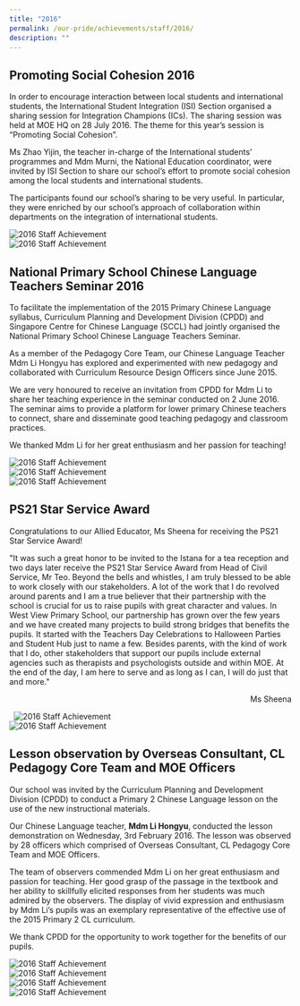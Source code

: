 ```yaml
---
title: "2016"
permalink: /our-pride/achievements/staff/2016/
description: ""
---
```

Promoting Social Cohesion 2016
------------------------------

In order to encourage interaction between local students and international students, the International Student Integration (ISI) Section organised a sharing session for Integration Champions (ICs). The sharing session was held at MOE HQ on 28 July 2016. The theme for this year’s session is “Promoting Social Cohesion”.

  

Ms Zhao Yijin, the teacher in-charge of the International students’ programmes and Mdm Murni, the National Education coordinator, were invited by ISI Section to share our school’s effort to promote social cohesion among the local students and international students.

  

The participants found our school’s sharing to be very useful. In particular, they were enriched by our school’s approach of collaboration within departments on the integration of international students.

<style>  
img {  
  display: block;  
  margin-left: auto;  
  margin-right: auto;  
}  
</style>  
<body><img src="![](/images/I%20Sharing(1).jpeg)" alt="2016 Staff Achievement" style=“width:80%;“>  
  
</body>  
<br>

<style>  
img {  
  display: block;  
  margin-left: auto;  
  margin-right: auto;  
}  
</style>  
<body><img src="![](/images/I%20Sharing(2).jpeg)" alt="2016 Staff Achievement" style=“width:80%;“>  
  
</body>  
<br>

National Primary School Chinese Language Teachers Seminar 2016
--------------------------------------------------------------

To facilitate the implementation of the 2015 Primary Chinese Language syllabus, Curriculum Planning and Development Division (CPDD) and Singapore Centre for Chinese Language (SCCL) had jointly organised the National Primary School Chinese Language Teachers Seminar.

  

As a member of the Pedagogy Core Team, our Chinese Language Teacher Mdm Li Hongyu has explored and experimented with new pedagogy and collaborated with Curriculum Resource Design Officers since June 2015.

  

We are very honoured to receive an invitation from CPDD for Mdm Li to share her teaching experience in the seminar conducted on 2 June 2016. The seminar aims to provide a platform for lower primary Chinese teachers to connect, share and disseminate good teaching pedagogy and classroom practices.

  

We thanked Mdm Li for her great enthusiasm and her passion for teaching!

<style>  
img {  
  display: block;  
  margin-left: auto;  
  margin-right: auto;  
}  
</style>  
<body><img src="![](/images/CL-Hongyu(1).jpeg)" alt="2016 Staff Achievement" style=“width:80%;“>  
  
</body>  
<br>

<style>  
img {  
  display: block;  
  margin-left: auto;  
  margin-right: auto;  
}  
</style>  
<body><img src="![](/images/CL-hong%20yu.jpeg)" alt="2016 Staff Achievement" style=“width:80%;“>  
  
</body>  
<br>

<style>  
img {  
  display: block;  
  margin-left: auto;  
  margin-right: auto;  
}  
</style>  
<body><img src="![](/images/CL-Hongyu(4).jpeg)" alt="2016 Staff Achievement" style=“width:80%;“>  
  
</body>  
<br>

PS21 Star Service Award
-----------------------

Congratulations to our Allied Educator, Ms Sheena for receiving the PS21 Star Service Award!

  

"It was such a great honor to be invited to the Istana for a tea reception and two days later receive the PS21 Star Service Award from Head of Civil Service, Mr Teo. Beyond the bells and whistles, I am truly blessed to be able to work closely with our stakeholders. A lot of the work that I do revolved around parents and I am a true believer that their partnership with the school is crucial for us to raise pupils with great character and values. In West View Primary School, our partnership has grown over the few years and we have created many projects to build strong bridges that benefits the pupils. It started with the Teachers Day Celebrations to Halloween Parties and Student Hub just to name a few. Besides parents, with the kind of work that I do, other stakeholders that support our pupils include external agencies such as therapists and psychologists outside and within MOE. At the end of the day, I am here to serve and as long as I can, I will do just that and more."


<p style="text-align:right;">Ms Sheena</p> 

<style>  
img {  
  display: block;  
  margin-left: auto;  
  margin-right: auto;  
}  
</style>  
<body><img src="![](/images/PS21.png)" alt="2016 Staff Achievement" style=“width:80%;“>  
  
</body>  
<br>

<style>  
img {  
  display: block;  
  margin-left: auto;  
  margin-right: auto;  
}  
</style>  
<body><img src="![](/images/PS21%20Star.png)" alt="2016 Staff Achievement" style=“width:80%;“>  
  
</body>  
<br>

Lesson observation by Overseas Consultant, CL Pedagogy Core Team and MOE Officers
---------------------------------------------------------------------------------

Our school was invited by the Curriculum Planning and Development Division (CPDD) to conduct a Primary 2 Chinese Language lesson on the use of the new instructional materials.

  

Our Chinese Language teacher, **Mdm Li Hongyu**, conducted the lesson demonstration on Wednesday, 3rd February 2016. The lesson was observed by 28 officers which comprised of Overseas Consultant, CL Pedagogy Core Team and MOE Officers.

  

The team of observers commended Mdm Li on her great enthusiasm and passion for teaching. Her good grasp of the passage in the textbook and her ability to skillfully elicited responses from her students was much admired by the observers. The display of vivid expression and enthusiasm by Mdm Li’s pupils was an exemplary representative of the effective use of the 2015 Primary 2 CL curriculum.

  

We thank CPDD for the opportunity to work together for the benefits of our pupils.

<style>  
img {  
  display: block;  
  margin-left: auto;  
  margin-right: auto;  
}  
</style>  
<body><img src="![](/images/IMG_1514.jpeg)" alt="2016 Staff Achievement" style=“width:80%;“>  
  
</body>  
<br>

<style>  
img {  
  display: block;  
  margin-left: auto;  
  margin-right: auto;  
}  
</style>  
<body><img src="![](/images/IMG_1515.jpeg)" alt="2016 Staff Achievement" style=“width:80%;“>  
  
</body>  
<br>

<style>  
img {  
  display: block;  
  margin-left: auto;  
  margin-right: auto;  
}  
</style>  
<body><img src="![](/images/IMG_1518.jpeg)" alt="2016 Staff Achievement" style=“width:80%;“>  
  
</body>  
<br>

<style>  
img {  
  display: block;  
  margin-left: auto;  
  margin-right: auto;  
}  
</style>  
<body><img src="![](/images/IMG_1519.jpeg)" alt="2016 Staff Achievement" style=“width:80%;“>  
  
</body>  
<br>